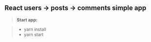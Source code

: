 React users -> posts -> comments simple app
-------------

> **Start app:**

> - yarn install
> - yarn start
